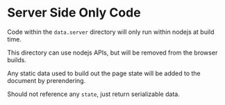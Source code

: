 # Server Side Only Code

Code within the `data.server` directory will only run within nodejs at build time.

This directory can use nodejs APIs, but will be removed from the browser builds.

Any static data used to build out the page state will be added to the document by prerendering.

Should not reference any `state`, just return serializable data.
